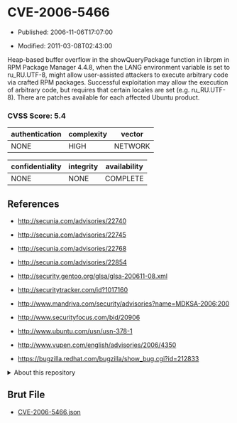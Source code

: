 # CVE-2006-5466

- Published: 2006-11-06T17:07:00

- Modified: 2011-03-08T02:43:00

Heap-based buffer overflow in the showQueryPackage function in librpm in RPM Package Manager 4.4.8, when the LANG environment variable is set to ru_RU.UTF-8, might allow user-assisted attackers to execute arbitrary code via crafted RPM packages. Successful exploitation may allow the execution of arbitrary code, but requires that certain locales are set (e.g. ru_RU.UTF-8).
There are patches available for each affected Ubuntu product.

### CVSS Score: **5.4**

| authentication | complexity | vector |
| --- | --- | --- |
| NONE | HIGH | NETWORK |

| confidentiality | integrity | availability |
| --- | --- | --- |
| NONE | NONE | COMPLETE |

## References

* http://secunia.com/advisories/22740

* http://secunia.com/advisories/22745

* http://secunia.com/advisories/22768

* http://secunia.com/advisories/22854

* http://security.gentoo.org/glsa/glsa-200611-08.xml

* http://securitytracker.com/id?1017160

* http://www.mandriva.com/security/advisories?name=MDKSA-2006:200

* http://www.securityfocus.com/bid/20906

* http://www.ubuntu.com/usn/usn-378-1

* http://www.vupen.com/english/advisories/2006/4350

* https://bugzilla.redhat.com/bugzilla/show_bug.cgi?id=212833

<details>
<summary>About this repository</summary> 

  This repository is part of the project [Live Hack CVE](https://github.com/Live-Hack-CVE). Main website can be found [www.live-hack.org](https://www.live-hack.org) 
  
  Made by [Sn0wAlice](https://github.com/Sn0wAlice) for the people that care about security and need to have a feed of the latest CVEs. Hope you enjoy it, don't forget to star the repo and follow me on [Twitter](https://twitter.com/Sn0wAlice) and [Github](https://github.com/Sn0wAlice). And that is my [personnal website](https://www.alice-snow.me/)

  - [Home Page](https://github.com/Live-Hack-CVE)
  - [Framework](https://github.com/Live-Hack-CVE/cve-framework)
  - [CVE database](https://github.com/Live-Hack-CVE/full_database)
  - [Changelog](https://github.com/Live-Hack-CVE/Changelog)
</details>

## Brut File

* [CVE-2006-5466.json](https://raw.githubusercontent.com/Live-Hack-CVE/full_database/main/cves/2006/CVE-2006-5466.json)

